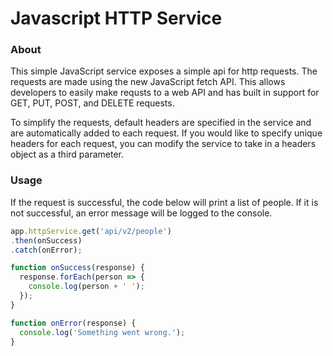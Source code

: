 # Javascript HTTP Service

### About

This simple JavaScript service exposes a simple api for http requests. The requests are made using the new JavaScript fetch API. This allows developers to easily make requsts to a web API and has built in support for GET, PUT, POST, and DELETE requests.

To simplify the requests, default headers are specified in the service and are automatically added to each request. If you would like to specify unique headers for each request, you can modify the service to take in a headers object as a third parameter.

### Usage

If the request is successful, the code below will print a list of people. If it is not successful, an error message will be logged to the console.

```javascript
app.httpService.get('api/v2/people')
.then(onSuccess)
.catch(onError);

function onSuccess(response) {
  response.forEach(person => {
    console.log(person + ' ');
  });
}

function onError(response) {
  console.log('Something went wrong.');
}
```
